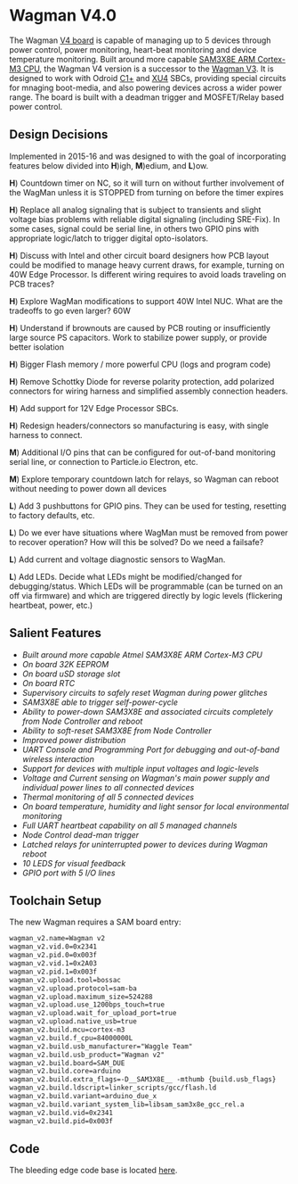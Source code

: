 <!--
waggle_topic=/wagman/wagman_v4/introduction, Wagman V4.0 Features
-->

# Wagman V4.0

The Wagman [V4 board](https://raw.githubusercontent.com/waggle-sensor/wagman/master/boards/v4/resources/Wagman-v4.jpg) is capable of managing up to 5 devices through power control, power monitoring, heart-beat monitoring and device temperature monitoring. Built around more capable [SAM3X8E ARM Cortex-M3 CPU](https://www.microchip.com/en-us/product/ATSAM3X8E), the Wagman V4 version is a successor to the [Wagman V3](https://github.com/waggle-sensor/wagman/tree/master/boards/v3). It is designed to work with Odroid [C1+](https://www.hardkernel.com/shop/odroid-c1/) and [XU4](https://www.hardkernel.com/shop/odroid-xu4-special-price/) SBCs, providing special circuits for mnaging boot-media, and also powering devices across a wider power range. The board is built with a deadman trigger and MOSFET/Relay based power control. 


## Design Decisions

Implemented in 2015-16 and was designed to with the goal of incorporating features below divided into **H**)igh, **M**)edium, and **L**)ow.

**H**) Countdown timer on NC, so it will turn on without further involvement of the WagMan unless it is STOPPED from turning on before the timer expires

**H**) Replace all analog signaling that is subject to transients and slight voltage bias problems with reliable digital signaling (including SRE-Fix).  In some cases, signal could be serial line, in others two GPIO pins with appropriate logic/latch to trigger digital opto-isolators.

**H**) Discuss with Intel and other circuit board designers how PCB layout could be modified to manage heavy current draws, for example, turning on 40W Edge Processor.  Is different wiring requires to avoid loads traveling on PCB traces?  

**H**) Explore WagMan modifications to support 40W Intel NUC.  What are the tradeoffs to go even larger?  60W

**H**) Understand if brownouts are caused by PCB routing or insufficiently large source PS capacitors. Work to stabilize power supply, or provide better isolation

**H**) Bigger Flash memory / more powerful CPU (logs and program code)

**H**) Remove Schottky Diode for reverse polarity protection, add polarized connectors for wiring harness and simplified assembly connection headers.

**H**) Add support for 12V Edge Processor SBCs.  

**H**) Redesign headers/connectors so manufacturing is easy, with single harness to connect.  

**M**) Additional I/O pins that can be configured for out-of-band monitoring serial line, or connection to Particle.io Electron, etc.

**M**) Explore temporary countdown latch for relays, so Wagman can reboot without needing to power down all devices

**L**) Add 3 pushbuttons for GPIO pins. They can be used for testing, resetting to factory defaults, etc.  

**L**) Do we ever have situations where WagMan must be removed from power to recover operation?  How will this be solved?  Do we need a failsafe?

**L**) Add current and voltage diagnostic sensors to WagMan.

**L**) Add LEDs. Decide what LEDs might be modified/changed for debugging/status.  Which LEDs will be programmable (can be turned on an off via firmware) and which are triggered directly by logic levels (flickering heartbeat, power, etc.)


## Salient Features 

* *Built around more capable Atmel SAM3X8E ARM Cortex-M3 CPU*
* *On board 32K EEPROM*
* *On board uSD storage slot*
* *On board RTC*
* *Supervisory circuits to safely reset Wagman during power glitches*
* *SAM3X8E able to trigger self-power-cycle*
* *Ability to power-down SAM3X8E and associated circuits completely from Node Controller and reboot*
* *Ability to soft-reset SAM3X8E from Node Controller*
* *Improved power distribution*
* *UART Console and Programming Port for debugging and out-of-band wireless interaction*
* *Support for devices with multiple input voltages and logic-levels*
* *Voltage and Current sensing on Wagman's main power supply and individual power lines to all connected devices*
* *Thermal monitoring of all 5 connected devices*
* *On board temperature, humidity and light sensor for local environmental monitoring*
* *Full UART heartbeat capability on all 5 managed channels*
* *Node Control dead-man trigger*
* *Latched relays for uninterrupted power to devices during Wagman reboot*
* *10 LEDS for visual feedback*
* *GPIO port with 5 I/O lines*

## Toolchain Setup

The new Wagman requires a SAM board entry:

```txt
wagman_v2.name=Wagman v2
wagman_v2.vid.0=0x2341
wagman_v2.pid.0=0x003f
wagman_v2.vid.1=0x2A03
wagman_v2.pid.1=0x003f
wagman_v2.upload.tool=bossac
wagman_v2.upload.protocol=sam-ba
wagman_v2.upload.maximum_size=524288
wagman_v2.upload.use_1200bps_touch=true
wagman_v2.upload.wait_for_upload_port=true
wagman_v2.upload.native_usb=true
wagman_v2.build.mcu=cortex-m3
wagman_v2.build.f_cpu=84000000L
wagman_v2.build.usb_manufacturer="Waggle Team"
wagman_v2.build.usb_product="Wagman v2"
wagman_v2.build.board=SAM_DUE
wagman_v2.build.core=arduino
wagman_v2.build.extra_flags=-D__SAM3X8E__ -mthumb {build.usb_flags}
wagman_v2.build.ldscript=linker_scripts/gcc/flash.ld
wagman_v2.build.variant=arduino_due_x
wagman_v2.build.variant_system_lib=libsam_sam3x8e_gcc_rel.a
wagman_v2.build.vid=0x2341
wagman_v2.build.pid=0x003f
```

## Code

The bleeding edge code base is located [here](https://github.com/waggle-sensor/wagman/tree/master/v4/develop/firmware).
